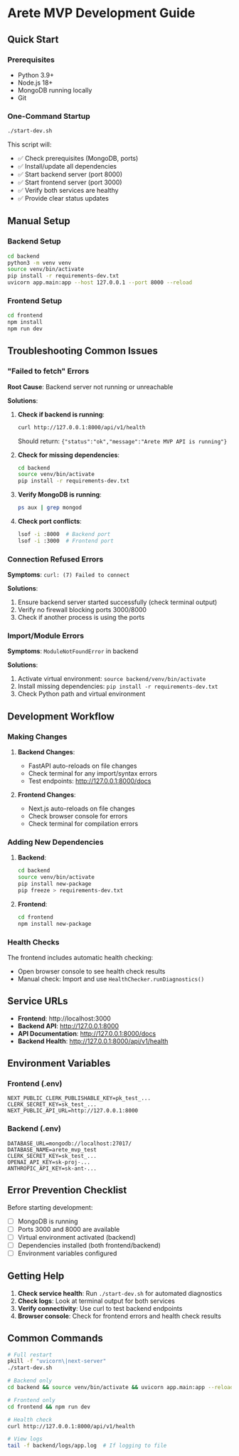 # Arete MVP Development Guide

## Quick Start

### Prerequisites
- Python 3.9+
- Node.js 18+
- MongoDB running locally
- Git

### One-Command Startup
```bash
./start-dev.sh
```

This script will:
- ✅ Check prerequisites (MongoDB, ports)
- ✅ Install/update all dependencies
- ✅ Start backend server (port 8000)
- ✅ Start frontend server (port 3000)
- ✅ Verify both services are healthy
- ✅ Provide clear status updates

## Manual Setup

### Backend Setup
```bash
cd backend
python3 -m venv venv
source venv/bin/activate
pip install -r requirements-dev.txt
uvicorn app.main:app --host 127.0.0.1 --port 8000 --reload
```

### Frontend Setup
```bash
cd frontend
npm install
npm run dev
```

## Troubleshooting Common Issues

### "Failed to fetch" Errors

**Root Cause**: Backend server not running or unreachable

**Solutions**:
1. **Check if backend is running**:
   ```bash
   curl http://127.0.0.1:8000/api/v1/health
   ```
   Should return: `{"status":"ok","message":"Arete MVP API is running"}`

2. **Check for missing dependencies**:
   ```bash
   cd backend
   source venv/bin/activate
   pip install -r requirements-dev.txt
   ```

3. **Verify MongoDB is running**:
   ```bash
   ps aux | grep mongod
   ```

4. **Check port conflicts**:
   ```bash
   lsof -i :8000  # Backend port
   lsof -i :3000  # Frontend port
   ```

### Connection Refused Errors

**Symptoms**: `curl: (7) Failed to connect`

**Solutions**:
1. Ensure backend server started successfully (check terminal output)
2. Verify no firewall blocking ports 3000/8000
3. Check if another process is using the ports

### Import/Module Errors

**Symptoms**: `ModuleNotFoundError` in backend

**Solutions**:
1. Activate virtual environment: `source backend/venv/bin/activate`
2. Install missing dependencies: `pip install -r requirements-dev.txt`
3. Check Python path and virtual environment

## Development Workflow

### Making Changes

1. **Backend Changes**:
   - FastAPI auto-reloads on file changes
   - Check terminal for any import/syntax errors
   - Test endpoints: http://127.0.0.1:8000/docs

2. **Frontend Changes**:
   - Next.js auto-reloads on file changes
   - Check browser console for errors
   - Check terminal for compilation errors

### Adding New Dependencies

1. **Backend**:
   ```bash
   cd backend
   source venv/bin/activate
   pip install new-package
   pip freeze > requirements-dev.txt
   ```

2. **Frontend**:
   ```bash
   cd frontend
   npm install new-package
   ```

### Health Checks

The frontend includes automatic health checking:
- Open browser console to see health check results
- Manual check: Import and use `HealthChecker.runDiagnostics()`

## Service URLs

- **Frontend**: http://localhost:3000
- **Backend API**: http://127.0.0.1:8000
- **API Documentation**: http://127.0.0.1:8000/docs
- **Backend Health**: http://127.0.0.1:8000/api/v1/health

## Environment Variables

### Frontend (.env)
```
NEXT_PUBLIC_CLERK_PUBLISHABLE_KEY=pk_test_...
CLERK_SECRET_KEY=sk_test_...
NEXT_PUBLIC_API_URL=http://127.0.0.1:8000
```

### Backend (.env)
```
DATABASE_URL=mongodb://localhost:27017/
DATABASE_NAME=arete_mvp_test
CLERK_SECRET_KEY=sk_test_...
OPENAI_API_KEY=sk-proj-...
ANTHROPIC_API_KEY=sk-ant-...
```

## Error Prevention Checklist

Before starting development:
- [ ] MongoDB is running
- [ ] Ports 3000 and 8000 are available
- [ ] Virtual environment activated (backend)
- [ ] Dependencies installed (both frontend/backend)
- [ ] Environment variables configured

## Getting Help

1. **Check service health**: Run `./start-dev.sh` for automated diagnostics
2. **Check logs**: Look at terminal output for both services
3. **Verify connectivity**: Use curl to test backend endpoints
4. **Browser console**: Check for frontend errors and health check results

## Common Commands

```bash
# Full restart
pkill -f "uvicorn\|next-server"
./start-dev.sh

# Backend only
cd backend && source venv/bin/activate && uvicorn app.main:app --reload

# Frontend only  
cd frontend && npm run dev

# Health check
curl http://127.0.0.1:8000/api/v1/health

# View logs
tail -f backend/logs/app.log  # If logging to file